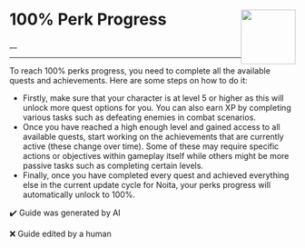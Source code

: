 # 100% Perk Progress <img style="float: right;" src="https://cdn.cloudflare.steamstatic.com/steamcommunity/public/images/apps/881100/4a730e833b0b3d1c626ea5036db56e81054b7d7b.jpg" width="96" height="96">

__

---

To reach 100% perks progress, you need to complete all the available quests and achievements. Here are some steps on how to do it:
- Firstly, make sure that your character is at level 5 or higher as this will unlock more quest options for you. You can also earn XP by completing various tasks such as defeating enemies in combat scenarios.
- Once you have reached a high enough level and gained access to all available quests, start working on the achievements that are currently active (these change over time). Some of these may require specific actions or objectives within gameplay itself while others might be more passive tasks such as completing certain levels.
- Finally, once you have completed every quest and achieved everything else in the current update cycle for Noita, your perks progress will automatically unlock to 100%.


:heavy_check_mark: Guide was generated by AI

:x: Guide edited by a human